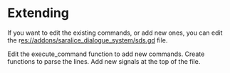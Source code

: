 # Extending

If you want to edit the existing commands, or add new ones, you can edit the r[es://addons/saralice_dialogue_system/sds.gd](https://github.com/saralice/saralice-dialogue-system/blob/main/addons/saralice_dialogue_system/sds.gd) file.

Edit the execute_command function to add new commands. Create functions to parse the lines.
Add new signals at the top of the file.
